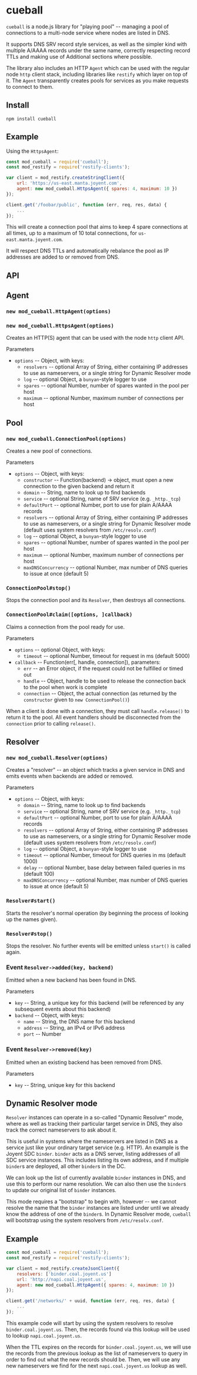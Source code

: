 cueball
=======

`cueball` is a node.js library for "playing pool" -- managing a pool of
connections to a multi-node service where nodes are listed in DNS.

It supports DNS SRV record style services, as well as the simpler kind with
multiple A/AAAA records under the same name, correctly respecting record
TTLs and making use of Additional sections where possible.

The library also includes an HTTP `Agent` which can be used with the regular
node `http` client stack, including libraries like `restify` which layer on
top of it. The `Agent` transparently creates pools for services as you make
requests to connect to them.

Install
-------

```
npm install cueball
```

Example
-------

Using the `HttpsAgent`:

```js
const mod_cueball = require('cueball');
const mod_restify = require('restify-clients');

var client = mod_restify.createStringClient({
    url: 'https://us-east.manta.joyent.com',
    agent: new mod_cueball.HttpsAgent({ spares: 4, maximum: 10 })
});

client.get('/foobar/public', function (err, req, res, data) {
    ...
});
```

This will create a connection pool that aims to keep 4 spare connections at
all times, up to a maximum of 10 total connections, for
`us-east.manta.joyent.com`.

It will respect DNS TTLs and automatically rebalance the pool as IP addresses
are added to or removed from DNS.

API
---

## Agent

### `new mod_cueball.HttpAgent(options)`
### `new mod_cueball.HttpsAgent(options)`

Creates an HTTP(S) agent that can be used with the node `http` client API.

Parameters

- `options` -- Object, with keys:
  - `resolvers` -- optional Array of String, either containing IP addresses to
    use as nameservers, or a single string for Dynamic Resolver mode
  - `log` -- optional Object, a `bunyan`-style logger to use
  - `spares` -- optional Number, number of spares wanted in the pool per host
  - `maximum` -- optional Number, maximum number of connections per host

## Pool

### `new mod_cueball.ConnectionPool(options)`

Creates a new pool of connections.

Parameters

- `options` -- Object, with keys:
  - `constructor` -- Function(backend) -> object, must open a new connection 
    to the given backend and return it
  - `domain` -- String, name to look up to find backends
  - `service` -- optional String, name of SRV service (e.g. `_http._tcp`)
  - `defaultPort` -- optional Number, port to use for plain A/AAAA records
  - `resolvers` -- optional Array of String, either containing IP addresses to
    use as nameservers, or a single string for Dynamic Resolver mode (default 
    uses system resolvers from `/etc/resolv.conf`)
  - `log` -- optional Object, a `bunyan`-style logger to use
  - `spares` -- optional Number, number of spares wanted in the pool per host
  - `maximum` -- optional Number, maximum number of connections per host
  - `maxDNSConcurrency` -- optional Number, max number of DNS queries to issue 
    at once (default 5)

### `ConnectionPool#stop()`

Stops the connection pool and its `Resolver`, then destroys all connections.

### `ConnectionPool#claim([options, ]callback)`

Claims a connection from the pool ready for use.

Parameters

- `options` -- optional Object, with keys:
  - `timeout` -- optional Number, timeout for request in ms (default 5000)
- `callback` -- Function(err[, handle, connection]), parameters:
  - `err` -- an Error object, if the request could not be fulfilled or timed
    out
  - `handle` -- Object, handle to be used to release the connection back to 
    the pool when work is complete
  - `connection` -- Object, the actual connection (as returned by the 
    `constructor` given to `new ConnectionPool()`)

When a client is done with a connection, they must call `handle.release()` to
return it to the pool. All event handlers should be disconnected from the
`connection` prior to calling `release()`.

## Resolver

### `new mod_cueball.Resolver(options)`

Creates a "resolver" -- an object which tracks a given service in DNS and
emits events when backends are added or removed.

Parameters

- `options` -- Object, with keys:
  - `domain` -- String, name to look up to find backends
  - `service` -- optional String, name of SRV service (e.g. `_http._tcp`)
  - `defaultPort` -- optional Number, port to use for plain A/AAAA records
  - `resolvers` -- optional Array of String, either containing IP addresses to
    use as nameservers, or a single string for Dynamic Resolver mode (default 
    uses system resolvers from `/etc/resolv.conf`)
  - `log` -- optional Object, a `bunyan`-style logger to use
  - `timeout` -- optional Number, timeout for DNS queries in ms (default 1000)
  - `delay` -- optional Number, base delay between failed queries in ms 
    (default 100)
  - `maxDNSConcurrency` -- optional Number, max number of DNS queries to issue 
    at once (default 5)

### `Resolver#start()`

Starts the resolver's normal operation (by beginning the process of looking up
the names given).

### `Resolver#stop()`

Stops the resolver. No further events will be emitted unless `start()` is
called again.

### Event `Resolver->added(key, backend)`

Emitted when a new backend has been found in DNS.

Parameters
 - `key` -- String, a unique key for this backend (will be referenced by any
   subsequent events about this backend)
 - `backend` -- Object, with keys:
   - `name` -- String, the DNS name for this backend
   - `address` -- String, an IPv4 or IPv6 address
   - `port` -- Number

### Event `Resolver->removed(key)`

Emitted when an existing backend has been removed from DNS.

Parameters
 - `key` -- String, unique key for this backend

Dynamic Resolver mode
---------------------

`Resolver` instances can operate in a so-called "Dynamic Resolver" mode, where
as well as tracking their particular target service in DNS, they also track the
correct nameservers to ask about it.

This is useful in systems where the nameservers are listed in DNS as a service
just like your ordinary target service (e.g. HTTP). An example is the Joyent
SDC `binder`. `binder` acts as a DNS server, listing addresses of all SDC
service instances. This includes listing its own address, and if multiple
`binder`s are deployed, all other `binder`s in the DC.

We can look up the list of currently available `binder` instances in DNS, and
use this to perform our name resolution. We can also then use the `binder`s to
update our original list of `binder` instances.

This mode requires a "bootstrap" to begin with, however -- we cannot resolve
the name that the `binder` instances are listed under until we already know the
address of one of the `binder`s. In Dynamic Resolver mode, `cueball` will
bootstrap using the system resolvers from `/etc/resolv.conf`.

## Example

```js
const mod_cueball = require('cueball');
const mod_restify = require('restify-clients');

var client = mod_restify.createJsonClient({
    resolvers: ['binder.coal.joyent.us']
    url: 'http://napi.coal.joyent.us',
    agent: new mod_cueball.HttpAgent({ spares: 4, maximum: 10 })
});

client.get('/networks/' + uuid, function (err, req, res, data) {
    ...
});
```

This example code will start by using the system resolvers to resolve
`binder.coal.joyent.us`. Then, the records found via this lookup will be used
to lookup `napi.coal.joyent.us`.

When the TTL expires on the records for `binder.coal.joyent.us`, we will use
the records from the previous lookup as the list of nameservers to query in
order to find out what the new records should be. Then, we will use any new
nameservers we find for the next `napi.coal.joyent.us` lookup as well.
